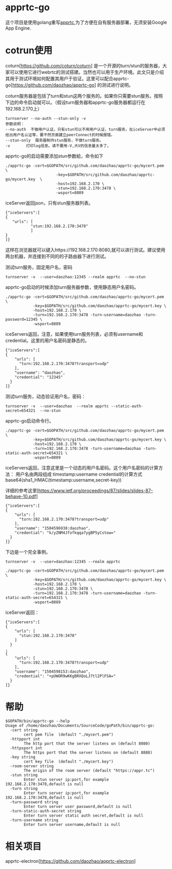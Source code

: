 
# apprtc-go
这个项目是使用golang重写[apprtc](https://github.com/webrtc/apprtc),为了方便在自有服务器部署，无须安装Google App Engine.

# cotrun使用
coturn[https://github.com/coturn/coturn] 是一个开源的turn/stun的服务器，大家可以使用它进行webrtc的测试搭建。当然也可以用于生产环境。此文只是介绍其用于测试环境如何配置其用户于验证。这里可以配合apprtc-go[https://github.com/daozhao/apprtc-go] 的测试进行说明。

coturn服务器是包括了turn和stun这两个服务的。如果你只需要stun服务。按照下边的命令启动就可以。（假设turn服务器和apprtc-go服务器都运行在192.168.2.170上）
```
turnserver --no-auth --stun-only -v
参数说明：
--no-auth  不做用户认证，只有stun可以不用用户认证，turn服务，在iceServer中必须给出用户名认证等，要不然页面建立peerConnect的时候报错。
--stun-only  服务器制作stun服务，不做turn服务。
-v       打印log信息。请不要用-V,大V的信息量太多了。
```

apprtc-go的启动需要添加stun参数給，命令如下
```
./apprtc-go -cert=$GOPATH/src/github.com/daozhao/apprtc-go/mycert.pem \
                      -key=$GOPATH/src/github.com/daozhao/apprtc-go/mycert.key  \
                      -host=192.168.2.170 \
                      -stun=192.168.2.170:3478 \
                      -wsport=8089
```
iceServer返回json，只有stun服务器列表。
```
{"iceServers":[
{
   "urls": [
           "stun:192.168.2.170:3478"
           ]
}
]}
```

这样在浏览器就可以键入https://192.168.2.170:8080,就可以进行测试。建议使用两台机器，并连接到不同的的子路由器下进行测试。

测试turn服务，固定用户名，密码
```
turnserver -v  --user=daozhao:12345 --realm apprtc  --no-stun
```
apprtc-go启动的时候添加turn服务器参数，使用静态用户名密码。
```
./apprtc-go -cert=$GOPATH/src/github.com/daozhao/apprtc-go/mycert.pem \
            -key=$GOPATH/src/github.com/daozhao/apprtc-go/mycert.key \
            -host=192.168.2.170 \
            -turn=192.168.2.170:3478 -turn-username=daozhao -turn-password=12345 \
            -wsport=8089
```
iceServers返回，注意，如果使用turn服务列表，必须有username和credential。这里的用户名密码是静态的。
```
{"iceServers":[
{
    "urls": [
      "turn:192.168.2.170:3478?transport=udp"
    ],
    "username": "daozhao",
    "credential": "12345"
  }
]}
```
测试turn服务，动态验证用户名，密码：
```
turnserver -v  --user=daozhao  --realm apprtc --static-auth-secret=654321  --no-stun
```
apprtc-go启动命令行。
```
./apprtc-go -cert=$GOPATH/src/github.com/daozhao/apprtc-go/mycert.pem \
            -key=$GOPATH/src/github.com/daozhao/apprtc-go/mycert.key \
            -host=192.168.2.170 \
            -turn=192.168.2.170:3478 -turn-username=daozhao -turn-static-auth-secret=654321 \
            -wsport=8089
```
iceServers返回，注意这里是一个动态的用户名密码。这个用户名密码的计算方法：
用户名由两段组成   timestamp:username
credential的计算方式  base64(sha1_HMAC(timestamp:username,secret-key))

详细的参考这里[https://www.ietf.org/proceedings/87/slides/slides-87-behave-10.pdf]
```
{"iceServers":[
{
    "urls": [
      "turn:192.168.2.170:3478?transport=udp"
    ],
    "username": "1504596938:daozhao",
    "credential": "k/yZNM4Jfofkqqa7ygBP5yCstow="
  }
]}
```

下边是一个完全事例。
```
turnserver -v  --user=daozhao:12345 --realm apprtc 
```

```
./apprtc-go -cert=$GOPATH/src/github.com/daozhao/apprtc-go/mycert.pem \
            -key=$GOPATH/src/github.com/daozhao/apprtc-go/mycert.key \
            -host=192.168.2.170 \
            -stun=192.168.2.170:3478 \
            -turn=192.168.2.170:3478 -turn-username=daozhao -turn-static-auth-secret=654321 \
            -wsport=8089
```

iceServer返回：
```
{"iceServers":[
{
    "urls": [
      "stun:192.168.2.170:3478"
    ]
  }
,
{
    "urls": [
      "turn:192.168.2.170:3478?transport=udp"
    ],
	"username": "1504598153:daozhao",
	"credential": "+pUWOR9wKKgBRXQoLJ7tl2PlFSA="
  }
]}
```

# 帮助
```
$GOPATH/bin/apprtc-go --help
Usage of /home/daozhao/Documents/SourceCode/goPath/bin/apprtc-go:
  -cert string
    	cert pem file  (default "./mycert.pem")
  -httpport int
    	The http port that the server listens on (default 8080)
  -httpsport int
    	The https port that the server listens on (default 8888)
  -key string
    	cert key file  (default "./mycert.key")
  -room-server string
    	The origin of the room server (default "https://appr.tc")
  -stun string
    	Enter stun server ip:port,for example 192.168.2.170:3478,default is null
  -turn string
    	Enter turn server ip:port,for example 192.168.2.170:3478,default is null
  -turn-password string
    	Enter turn server user password,default is null
  -turn-static-auth-secret string
    	Enter turn server static auth secret,default is null
  -turn-username string
    	Enter turn server username,default is null
```
# 相关项目
 apprtc-electron[https://github.com/daozhao/apprtc-electron]


